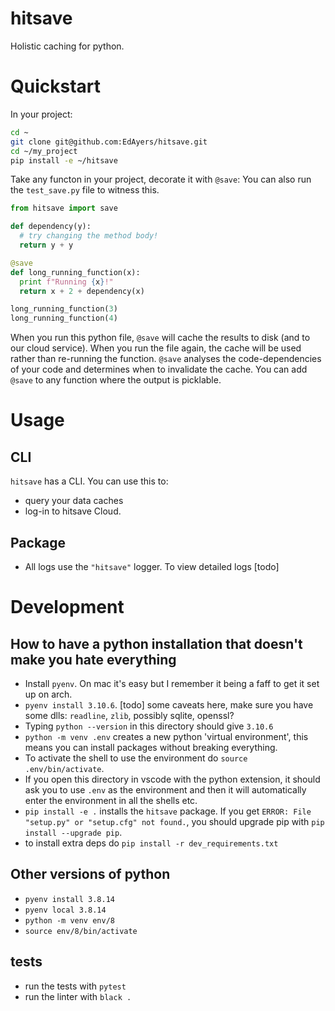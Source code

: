 # hitsave

Holistic caching for python.

# Quickstart

In your project:

```sh
cd ~
git clone git@github.com:EdAyers/hitsave.git
cd ~/my_project
pip install -e ~/hitsave
```

Take any functon in your project, decorate it with `@save`:
You can also run the `test_save.py` file to witness this.

```py
from hitsave import save

def dependency(y):
  # try changing the method body!
  return y + y

@save
def long_running_function(x):
  print f"Running {x}!"
  return x + 2 + dependency(x)

long_running_function(3)
long_running_function(4)
```

When you run this python file, `@save` will cache the results to disk (and to our cloud service).
When you run the file again, the cache will be used rather than re-running the function.
`@save` analyses the code-dependencies of your code and determines when to invalidate the cache.
You can add `@save` to any function where the output is picklable.

# Usage

## CLI

`hitsave` has a CLI. You can use this to:
- query your data caches
- log-in to hitsave Cloud.

## Package

- All logs use the `"hitsave"` logger. To view detailed logs [todo]

# Development

## How to have a python installation that doesn't make you hate everything

- Install `pyenv`. On mac it's easy but I remember it being a faff to get it set up on arch.
- `pyenv install 3.10.6`. [todo] some caveats here, make sure you have some dlls: `readline`, `zlib`, possibly sqlite, openssl?
- Typing `python --version` in this directory should give `3.10.6`
- `python -m venv .env` creates a new python 'virtual environment', this means you can install packages without breaking everything.
- To activate the shell to use the environment do `source .env/bin/activate`.
- If you open this directory in vscode with the python extension, it should ask you to use `.env` as the environment and then it will automatically enter the environment in all the shells etc.
- `pip install -e .` installs the `hitsave` package. If you get `ERROR: File "setup.py" or "setup.cfg" not found.`, you should upgrade pip with `pip install --upgrade pip`.
- to install extra deps do `pip install -r dev_requirements.txt`

## Other versions of python

- `pyenv install 3.8.14`
- `pyenv local 3.8.14`
- `python -m venv env/8`
- `source env/8/bin/activate`

## tests

- run the tests with `pytest`
- run the linter with `black .`


